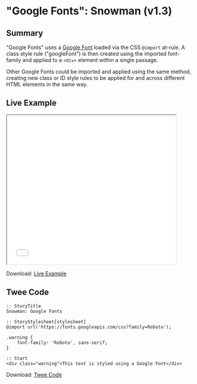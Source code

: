 # "Google Fonts": Snowman (v1.3)

## Summary

"Google Fonts" uses a [Google Font](https://fonts.google.com/) loaded via the CSS ```@import``` at-rule. A class style rule ("googleFont") is then created using the imported font-family and applied to a ```<div>``` element within a single passage. 

Other Google Fonts could be imported and applied using the same method, creating new class or ID style rules to be applied for and across different HTML elements in the same way.

## Live Example

<section>
<iframe src="snowman_googlefonts_example.html" height=400 width=90%></iframe>


Download: <a href="snowman_googlefonts_example.html" target="_blank">Live Example</a>
</section>

## Twee Code

```
:: StoryTitle
Snowman: Google Fonts

:: StoryStylesheet[stylesheet]
@import url('https://fonts.googleapis.com/css?family=Roboto');

.warning {
	font-family: 'Roboto', sans-serif; 
}

:: Start
<div class="warning">This text is styled using a Google Font</div>

```

Download: <a href="snowman_googlefonts_twee.txt" target="_blank">Twee Code</a>
